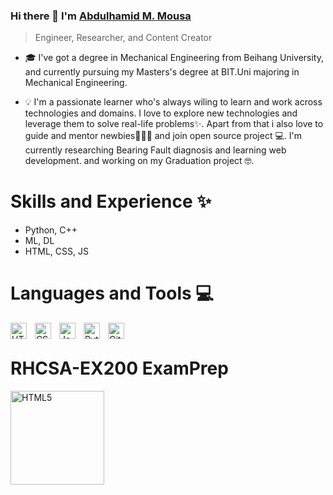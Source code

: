 ### Hi there 👋 I'm [Abdulhamid M. Mousa](https://www.linkedin.com/in/abdulhamid-m-mousa-833a49204/)
> Engineer, Researcher, and Content Creator

- 🎓 I've got a degree in Mechanical Engineering from Beihang University, and currently pursuing my Masters's degree at BIT.Uni majoring in Mechanical Engineering. 

- 💡 I'm a passionate learner who's always wiling to learn and work across technologies and domains. I love to explore new technologies and leverage them to solve real-life problems✨. Apart from that i also love to guide and mentor newbies👨🏽‍💻 and join open source project 💻. I'm currently researching Bearing Fault diagnosis and learning web development. and working on my Graduation project 🤓. 


# Skills and Experience ✨
* Python, C++
* ML, DL
* HTML, CSS, JS



# Languages and Tools 💻  
<img align="left" alt="HTML5" width="26px" src="https://cdn.jsdelivr.net/gh/devicons/devicon/icons/html5/html5-original.svg" style="padding-right:10px;" />
<img align="left" alt="CSS3" width="26px" src="https://cdn.jsdelivr.net/gh/devicons/devicon/icons/css3/css3-original.svg" style="padding-right:10px;" />
<img align="left" alt="JavaScript" width="26px" src="https://cdn.jsdelivr.net/gh/devicons/devicon/icons/javascript/javascript-original.svg" style="padding-right:10px;" />
<img align="left" alt="Python" width="26px" src="https://upload.wikimedia.org/wikipedia/commons/thumb/c/c3/Python-logo-notext.svg/1200px-Python-logo-notext.svg.png" style="padding-right:10px;" />
<img align="left" alt="Git" width="26px" src="https://cdn.jsdelivr.net/gh/devicons/devicon/icons/git/git-original.svg" style="padding-right:10px;" />
<br>


# RHCSA-EX200 ExamPrep 
[<img align="left" alt="HTML5" width="150px" src="https://www.tcc-consulting.com.hk/wp-content/uploads/2021/05/RED-HAT-LOGO-RHCSA-EX200.png" style="padding-right:10px;">](https://www.abdulhamid97mousa.tk/RHCSA-EX200-ExamPrep/)

